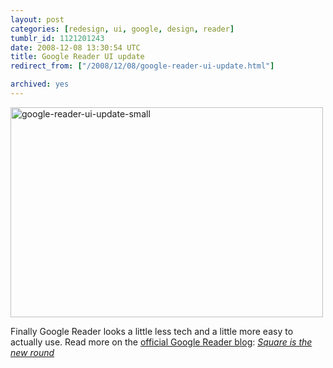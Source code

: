 ```yaml
---
layout: post
categories: [redesign, ui, google, design, reader]
tumblr_id: 1121201243  
date: 2008-12-08 13:30:54 UTC
title: Google Reader UI update
redirect_from: ["/2008/12/08/google-reader-ui-update.html"]

archived: yes
---
```


<a href="/attachments/2008/12/google-reader-ui-update.png"><img src="/attachments/2008/12/google-reader-ui-update-small.png" alt="google-reader-ui-update-small" width="500" height="336" class="alignnone size-full wp-image-988" /></a>

Finally Google Reader looks a little less tech and a little more easy to actually use. Read more on the <a href="http://googlereader.blogspot.com/">official Google Reader blog</a>: <em><a href="http://googlereader.blogspot.com/2008/12/square-is-new-round.html">Square is the new round</a></em>
